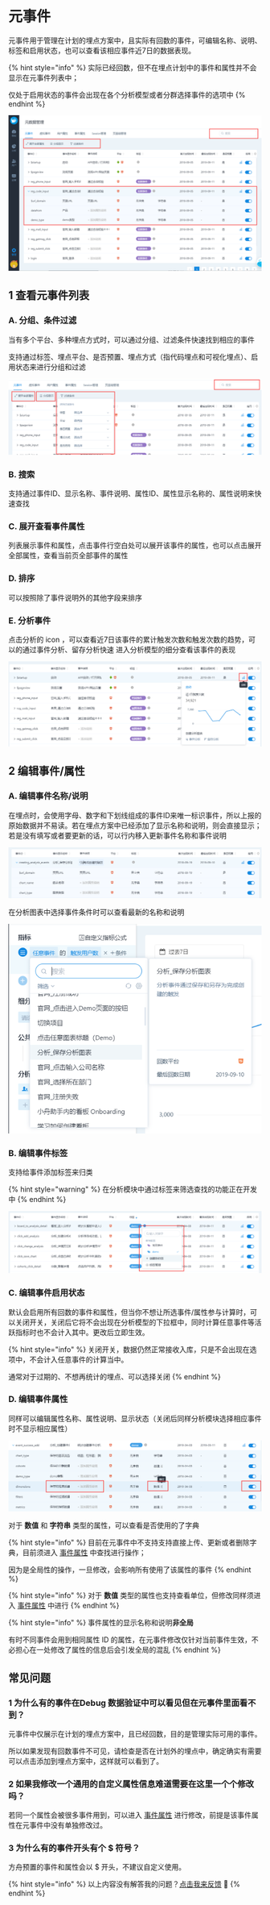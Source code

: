 # 元事件

元事件用于管理在计划的埋点方案中，且实际有回数的事件，可编辑名称、说明、标签和启用状态，也可以查看该相应事件近7日的数据表现。

{% hint style="info" %}
实际已经回数，但不在埋点计划中的事件和属性并不会显示在元事件列表中；

仅处于启用状态的事件会出现在各个分析模型或者分群选择事件的选项中
{% endhint %}

![](../../../.gitbook/assets/image%20%28236%29.png)

## 1 查看元事件列表

### A. 分组、条件过滤

当有多个平台、多种埋点方式时，可以通过分组、过滤条件快速找到相应的事件

支持通过标签、埋点平台、是否预置、埋点方式（指代码埋点和可视化埋点）、启用状态来进行分组和过滤

![](../../../.gitbook/assets/image%20%28252%29.png)

### B. 搜索

支持通过事件ID、显示名称、事件说明、属性ID、属性显示名称的、属性说明来快速查找

### C. 展开查看事件属性

列表展示事件和属性，点击事件行空白处可以展开该事件的属性，也可以点击展开全部属性，查看当前页全部事件的属性

### D. 排序

可以按照除了事件说明外的其他字段来排序

### E. 分析事件

点击分析的 icon ，可以查看近7日该事件的累计触发次数和触发次数的趋势，可以的通过事件分析、留存分析快速 进入分析模型的细分查看该事件的表现

![](../../../.gitbook/assets/image%20%28247%29.png)

## 2 编辑事件/属性

### A. 编辑事件名称/说明

在埋点时，会使用字母、数字和下划线组成的事件ID来唯一标识事件，所以上报的原始数据并不易读。若在埋点方案中已经添加了显示名称和说明，则会直接显示；若是没有填写或者要更新的话，可以行内移入更新事件名称和事件说明

![](../../../.gitbook/assets/image%20%2865%29.png)

在分析图表中选择事件条件时可以查看最新的名称和说明

![](../../../.gitbook/assets/image%20%28118%29.png)

### B. 编辑事件标签

支持给事件添加标签来归类

{% hint style="warning" %}
在分析模块中通过标签来筛选查找的功能正在开发中
{% endhint %}

![](../../../.gitbook/assets/image%20%289%29.png)

### C. 编辑事件启用状态

默认会启用所有回数的事件和属性，但当你不想让所选事件/属性参与计算时，可以关闭开关，关闭后它将不会出现在分析模型的下拉框中，同时计算任意事件等活跃指标时也不会计入其中。更改后立即生效。

{% hint style="info" %}
关闭开关，数据仍然正常接收入库，只是不会出现在选项中，不会计入任意事件的计算当中。

通常对于过期的、不想再统计的埋点、可以选择关闭
{% endhint %}

### D. 编辑事件属性

同样可以编辑属性名称、属性说明、显示状态（关闭后同样分析模块选择相应事件时不显示相应属性）

![](../../../.gitbook/assets/image%20%28168%29.png)

对于 **数值** 和 **字符串** 类型的属性，可以查看是否使用的了字典

{% hint style="info" %}
目前在元事件中不支持支持直接上传、更新或者删除字典，目前须进入 [事件属性](event-properties.md) 中查找进行操作；

因为是全局性的操作，一旦修改，会影响所有使用了该属性的事件
{% endhint %}

{% hint style="info" %}
对于 **数值** 类型的属性也支持查看单位，但修改同样须进入 [事件属性](event-properties.md) 中进行
{% endhint %}

{% hint style="info" %}
事件属性的显示名称和说明**非全局**

有时不同事件会用到相同属性 ID 的属性，在元事件修改仅针对当前事件生效，不必担心在一处修改了属性的信息后会引发全局的混乱
{% endhint %}



## 常见问题

### 1 为什么有的事件在Debug 数据验证中可以看见但在元事件里面看不到？

元事件中仅展示在计划的埋点方案中，且已经回数，目的是管理实际可用的事件。

所以如果发现有回数事件不可见，请检查是否在计划外的埋点中，确定确实有需要可以点击添加到埋点方案中，这样就可以看到了。

### 2 如果我修改一个通用的自定义属性信息难道需要在这里一个个修改吗？

若同一个属性会被很多事件用到，可以进入 [事件属性](event-properties.md) 进行修改，前提是该事件属性在元事件中没有单独修改过。

### 3 为什么有的事件开头有个 $ 符号？

方舟预置的事件和属性会以 $ 开头，不建议自定义使用。

{% hint style="info" %}
以上内容没有解答我的问题？[点击我来反馈](https://support.qq.com/products/118522/) 🚀
{% endhint %}

